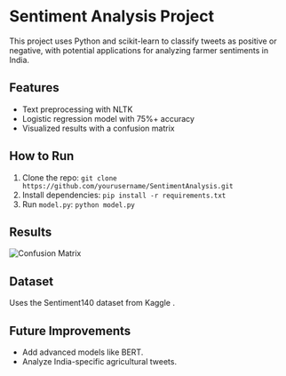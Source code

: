 # Sentiment Analysis Project
This project uses Python and scikit-learn to classify tweets as positive or negative, with potential applications for analyzing farmer sentiments in India.

## Features
- Text preprocessing with NLTK
- Logistic regression model with 75%+ accuracy
- Visualized results with a confusion matrix

## How to Run
1. Clone the repo: `git clone https://github.com/yourusername/SentimentAnalysis.git`
2. Install dependencies: `pip install -r requirements.txt`
3. Run `model.py`: `python model.py`

## Results
![Confusion Matrix](results/confusion_matrix.png)

## Dataset
Uses the Sentiment140 dataset from Kaggle .

## Future Improvements
- Add advanced models like BERT.
- Analyze India-specific agricultural tweets.
